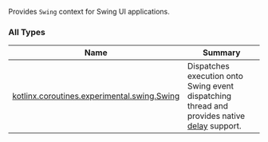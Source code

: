 

Provides `Swing` context for Swing UI applications.

### All Types

| Name | Summary |
|---|---|
| [kotlinx.coroutines.experimental.swing.Swing](../kotlinx.coroutines.experimental.swing/-swing/index.md) | Dispatches execution onto Swing event dispatching thread and provides native [delay](#) support. |
